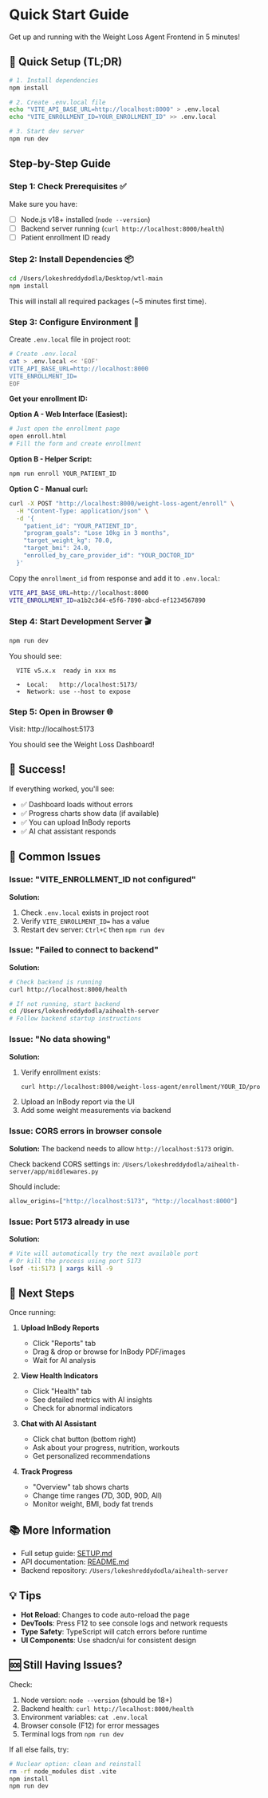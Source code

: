 # Quick Start Guide

Get up and running with the Weight Loss Agent Frontend in 5 minutes!

## 🚀 Quick Setup (TL;DR)

```bash
# 1. Install dependencies
npm install

# 2. Create .env.local file
echo "VITE_API_BASE_URL=http://localhost:8000" > .env.local
echo "VITE_ENROLLMENT_ID=YOUR_ENROLLMENT_ID" >> .env.local

# 3. Start dev server
npm run dev
```

## Step-by-Step Guide

### Step 1: Check Prerequisites ✅

Make sure you have:
- [ ] Node.js v18+ installed (`node --version`)
- [ ] Backend server running (`curl http://localhost:8000/health`)
- [ ] Patient enrollment ID ready

### Step 2: Install Dependencies 📦

```bash
cd /Users/lokeshreddydodla/Desktop/wtl-main
npm install
```

This will install all required packages (~5 minutes first time).

### Step 3: Configure Environment 🔧

Create `.env.local` file in project root:

```bash
# Create .env.local
cat > .env.local << 'EOF'
VITE_API_BASE_URL=http://localhost:8000
VITE_ENROLLMENT_ID=
EOF
```

**Get your enrollment ID:**

**Option A - Web Interface (Easiest):**
```bash
# Just open the enrollment page
open enroll.html
# Fill the form and create enrollment
```

**Option B - Helper Script:**
```bash
npm run enroll YOUR_PATIENT_ID
```

**Option C - Manual curl:**
```bash
curl -X POST "http://localhost:8000/weight-loss-agent/enroll" \
  -H "Content-Type: application/json" \
  -d '{
    "patient_id": "YOUR_PATIENT_ID",
    "program_goals": "Lose 10kg in 3 months",
    "target_weight_kg": 70.0,
    "target_bmi": 24.0,
    "enrolled_by_care_provider_id": "YOUR_DOCTOR_ID"
  }'
```

Copy the `enrollment_id` from response and add it to `.env.local`:
```bash
VITE_API_BASE_URL=http://localhost:8000
VITE_ENROLLMENT_ID=a1b2c3d4-e5f6-7890-abcd-ef1234567890
```

### Step 4: Start Development Server 🎬

```bash
npm run dev
```

You should see:
```
  VITE v5.x.x  ready in xxx ms

  ➜  Local:   http://localhost:5173/
  ➜  Network: use --host to expose
```

### Step 5: Open in Browser 🌐

Visit: http://localhost:5173

You should see the Weight Loss Dashboard!

## 🎉 Success!

If everything worked, you'll see:
- ✅ Dashboard loads without errors
- ✅ Progress charts show data (if available)
- ✅ You can upload InBody reports
- ✅ AI chat assistant responds

## 🐛 Common Issues

### Issue: "VITE_ENROLLMENT_ID not configured"

**Solution:**
1. Check `.env.local` exists in project root
2. Verify `VITE_ENROLLMENT_ID=` has a value
3. Restart dev server: `Ctrl+C` then `npm run dev`

### Issue: "Failed to connect to backend"

**Solution:**
```bash
# Check backend is running
curl http://localhost:8000/health

# If not running, start backend
cd /Users/lokeshreddydodla/aihealth-server
# Follow backend startup instructions
```

### Issue: "No data showing"

**Solution:**
1. Verify enrollment exists:
   ```bash
   curl http://localhost:8000/weight-loss-agent/enrollment/YOUR_ID/progress
   ```
2. Upload an InBody report via the UI
3. Add some weight measurements via backend

### Issue: CORS errors in browser console

**Solution:**
The backend needs to allow `http://localhost:5173` origin.

Check backend CORS settings in:
`/Users/lokeshreddydodla/aihealth-server/app/middlewares.py`

Should include:
```python
allow_origins=["http://localhost:5173", "http://localhost:8000"]
```

### Issue: Port 5173 already in use

**Solution:**
```bash
# Vite will automatically try the next available port
# Or kill the process using port 5173
lsof -ti:5173 | xargs kill -9
```

## 🎯 Next Steps

Once running:

1. **Upload InBody Reports**
   - Click "Reports" tab
   - Drag & drop or browse for InBody PDF/images
   - Wait for AI analysis

2. **View Health Indicators**
   - Click "Health" tab
   - See detailed metrics with AI insights
   - Check for abnormal indicators

3. **Chat with AI Assistant**
   - Click chat button (bottom right)
   - Ask about your progress, nutrition, workouts
   - Get personalized recommendations

4. **Track Progress**
   - "Overview" tab shows charts
   - Change time ranges (7D, 30D, 90D, All)
   - Monitor weight, BMI, body fat trends

## 📚 More Information

- Full setup guide: [SETUP.md](./SETUP.md)
- API documentation: [README.md](./README.md)
- Backend repository: `/Users/lokeshreddydodla/aihealth-server`

## 💡 Tips

- **Hot Reload**: Changes to code auto-reload the page
- **DevTools**: Press F12 to see console logs and network requests
- **Type Safety**: TypeScript will catch errors before runtime
- **UI Components**: Use shadcn/ui for consistent design

## 🆘 Still Having Issues?

Check:
1. Node version: `node --version` (should be 18+)
2. Backend health: `curl http://localhost:8000/health`
3. Environment variables: `cat .env.local`
4. Browser console (F12) for error messages
5. Terminal logs from `npm run dev`

If all else fails, try:
```bash
# Nuclear option: clean and reinstall
rm -rf node_modules dist .vite
npm install
npm run dev
```

